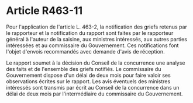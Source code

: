 # Article R463-11

Pour l'application de l'article L. 463-2, la notification des griefs retenus par le rapporteur et la notification du rapport sont faites par le rapporteur général à l'auteur de la saisine, aux ministres intéressés, aux autres parties intéressées et au commissaire du Gouvernement. Ces notifications font l'objet d'envois recommandés avec demande d'avis de réception.

Le rapport soumet à la décision du Conseil de la concurrence une analyse des faits et de l'ensemble des griefs notifiés. Le commissaire du Gouvernement dispose d'un délai de deux mois pour faire valoir ses observations écrites sur le rapport. Les avis éventuels des ministres intéressés sont transmis par écrit au Conseil de la concurrence dans un délai de deux mois par l'intermédiaire du commissaire du Gouvernement.
